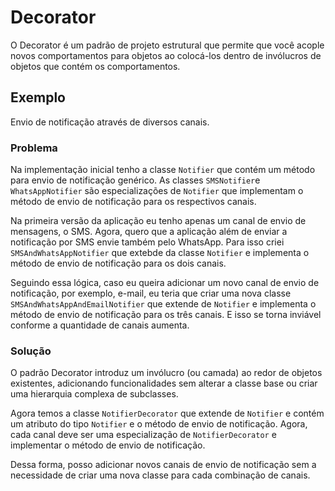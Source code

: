# Decorator

O Decorator é um padrão de projeto estrutural que permite que você acople novos comportamentos para objetos ao colocá-los dentro de invólucros de objetos que contém os comportamentos.

## Exemplo

Envio de notificação através de diversos canais.

### Problema

Na implementação inicial tenho a classe `Notifier` que contém um método para envio de notificação genérico. As classes `SMSNotifier`e `WhatsAppNotifier` são especializações de `Notifier` que implementam o método de envio de notificação para os respectivos canais.

Na primeira versão da aplicação eu tenho apenas um canal de envio de mensagens, o SMS. Agora, quero que a aplicação além de enviar a notificação por SMS envie também pelo WhatsApp. Para isso criei `SMSAndWhatsAppNotifier` que extebde da classe `Notifier` e implementa o método de envio de notificação para os dois canais.

Seguindo essa lógica, caso eu queira adicionar um novo canal de envio de notificação, por exemplo, e-mail, eu teria que criar uma nova classe `SMSAndWhatsAppAndEmailNotifier` que extende de `Notifier` e implementa o método de envio de notificação para os três canais. E isso se torna inviável conforme a quantidade de canais aumenta.

### Solução

O padrão Decorator introduz um invólucro (ou camada) ao redor de objetos existentes, adicionando funcionalidades sem alterar a classe base ou criar uma hierarquia complexa de subclasses.

Agora temos a classe `NotifierDecorator` que extende de `Notifier` e contém um atributo do tipo `Notifier` e o método de envio de notificação. Agora, cada canal deve ser uma especialização de `NotifierDecorator` e implementar o método de envio de notificação.

Dessa forma, posso adicionar novos canais de envio de notificação sem a necessidade de criar uma nova classe para cada combinação de canais.
